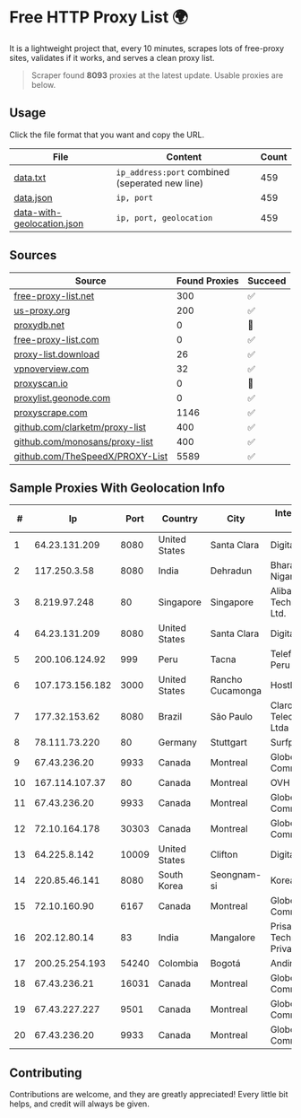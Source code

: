
# Free HTTP Proxy List 🌍

It is a lightweight project that, every 10 minutes, scrapes lots of free-proxy sites, validates if it works, and serves a clean proxy list.


> Scraper found **8093** proxies at the latest update. Usable proxies are below.

## Usage

Click the file format that you want and copy the URL.


|File|Content|Count|
|----|-------|-----|
|[data.txt](https://raw.githubusercontent.com/themiralay/Proxy-List-World/master/data.txt)|`ip_address:port` combined (seperated new line)|459|
|[data.json](https://raw.githubusercontent.com/themiralay/Proxy-List-World/master/data.json)|`ip, port`|459|
|[data-with-geolocation.json](https://raw.githubusercontent.com/themiralay/Proxy-List-World/master/data-with-geolocation.json)|`ip, port, geolocation`|459|

## Sources

|Source|Found Proxies|Succeed|
|------|-------------|-------|
|[free-proxy-list.net](https://free-proxy-list.net)|300|✅|
|[us-proxy.org](https://www.us-proxy.org)|200|✅|
|[proxydb.net](http://proxydb.net)|0|🚫|
|[free-proxy-list.com](https://free-proxy-list.com/?page=&port=&type%5B%5D=http&type%5B%5D=https&up_time=0&search=Search)|0|✅|
|[proxy-list.download](https://www.proxy-list.download/HTTP)|26|✅|
|[vpnoverview.com](https://vpnoverview.com/privacy/anonymous-browsing/free-proxy-servers)|32|✅|
|[proxyscan.io](https://www.proxyscan.io)|0|🚫|
|[proxylist.geonode.com](https://proxylist.geonode.com/api/proxy-list?limit=300&page=1&sort_by=lastChecked&sort_type=desc&protocols=http,https)|0|✅|
|[proxyscrape.com](https://api.proxyscrape.com/v2/?request=displayproxies&protocol=http&timeout=10000&country=all&ssl=all&anonymity=all)|1146|✅|
|[github.com/clarketm/proxy-list](https://raw.githubusercontent.com/clarketm/proxy-list/master/proxy-list-raw.txt)|400|✅|
|[github.com/monosans/proxy-list](https://raw.githubusercontent.com/monosans/proxy-list/main/proxies/http.txt)|400|✅|
|[github.com/TheSpeedX/PROXY-List](https://raw.githubusercontent.com/TheSpeedX/PROXY-List/master/http.txt)|5589|✅|


## Sample Proxies With Geolocation Info

|#|Ip|Port|Country|City|Internet Service Provider|
|-|--|----|-------|----|-------------------------|
|1|64.23.131.209|8080|United States|Santa Clara|DigitalOcean, LLC|
|2|117.250.3.58|8080|India|Dehradun|Bharat Sanchar Nigam Ltd|
|3|8.219.97.248|80|Singapore|Singapore|Alibaba (US) Technology Co., Ltd.|
|4|64.23.131.209|8080|United States|Santa Clara|DigitalOcean, LLC|
|5|200.106.124.92|999|Peru|Tacna|Telefonica del Peru|
|6|107.173.156.182|3000|United States|Rancho Cucamonga|HostPapa|
|7|177.32.153.62|8080|Brazil|São Paulo|Claro NXT Telecomunicacoes Ltda|
|8|78.111.73.220|80|Germany|Stuttgart|Surfplanet GmbH|
|9|67.43.236.20|9933|Canada|Montreal|GloboTech Communications|
|10|167.114.107.37|80|Canada|Montreal|OVH SAS|
|11|67.43.236.20|9933|Canada|Montreal|GloboTech Communications|
|12|72.10.164.178|30303|Canada|Montreal|GloboTech Communications|
|13|64.225.8.142|10009|United States|Clifton|DigitalOcean, LLC|
|14|220.85.46.141|8080|South Korea|Seongnam-si|Korea Telecom|
|15|72.10.160.90|6167|Canada|Montreal|GloboTech Communications|
|16|202.12.80.14|83|India|Mangalore|Prisac Aviation Technologies Private Limited|
|17|200.25.254.193|54240|Colombia|Bogotá|Andinet ON Line|
|18|67.43.236.21|16031|Canada|Montreal|GloboTech Communications|
|19|67.43.227.227|9501|Canada|Montreal|GloboTech Communications|
|20|67.43.236.20|9933|Canada|Montreal|GloboTech Communications|



## Contributing

Contributions are welcome, and they are greatly appreciated! Every
little bit helps, and credit will always be given.

